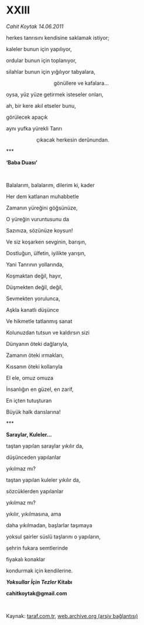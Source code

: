 # XXIII 

*Cahit Koytak 14.06.2011*

<div class="yazi"><p>herkes tanrısını kendisine saklamak istiyor;</p>
<p>kaleler bunun için yapılıyor,</p>
<p>ordular bunun için toplanıyor,</p>
<p>silahlar bunun için yığılıyor tabyalara, </p>
<p>                                 gönüllere ve kafalara...</p>
<p>oysa, yüz yüze getirmek isteseler onları,</p>
<p>ah, bir kere akıl etseler bunu,</p>
<p>görülecek apaçık</p>
<p>aynı yufka yürekli Tanrı </p>
<p>                     çıkacak herkesin derûnundan.</p>
<p>***</p>
<p><strong>‘Baba Duası’</strong></p>
<p>                 </p>
<p>Balalarım, balalarım, dilerim ki, kader</p>
<p>Her dem katlanan muhabbetle</p>
<p>Zamanın yüreğini göğsünüze,</p>
<p>O yüreğin vuruntusunu da</p>
<p>Sazınıza, sözünüze koysun!</p>
<p>Ve siz koşarken sevginin, barışın,</p>
<p>Dostluğun, ülfetin, iyilikte yarışın,</p>
<p>Yani Tanrının yollarında,</p>
<p>Koşmaktan değil, hayır,</p>
<p>Düşmekten değil, değil,</p>
<p>Sevmekten yorulunca, </p>
<p>Aşkla kanatlı düşünce</p>
<p>Ve hikmetle tatlanmış sanat</p>
<p>Kolunuzdan tutsun ve kaldırsın sizi</p>
<p>Dünyanın öteki dağlarıyla,</p>
<p>Zamanın öteki ırmakları,</p>
<p>Kıssanın öteki kollarıyla</p>
<p>El ele, omuz omuza </p>
<p>İnsanlığın en güzel, en zarif,</p>
<p>En içten tutuşturan</p>
<p>Büyük halk danslarına!</p>
<p>***</p>
<p><strong>Saraylar, Kuleler...</strong></p>
<p>taştan yapılan saraylar yıkılır da,</p>
<p>düşünceden yapılanlar </p>
<p>yıkılmaz mı?</p>
<p>taştan yapılan kuleler yıkılır da,</p>
<p>sözcüklerden yapılanlar</p>
<p>yıkılmaz mı? </p>
<p>yıkılır, yıkılmasına, ama</p>
<p>daha yıkılmadan, başlarlar taşımaya</p>
<p>yoksul şairler süslü taşlarını o yapıların,</p>
<p>şehrin fukara semtlerinde</p>
<p>fiyakalı konaklar</p>
<p>kondurmak için kendilerine.</p>
<p><b><i>Yoksullar İçin Tezler</i></b><b> Kitabı</b></p>
<p><b>cahitkoytak@gmail.com</b></p>
<p><b> </b></p>
</div>

Kaynak: [taraf.com.tr](http://www.taraf.com.tr/cahit-koytak/makale-xxiii.htm), [web.archive.org (arşiv bağlantısı)](http://web.archive.org/web/20130623233438/http://www.taraf.com.tr/cahit-koytak/makale-xxiii.htm)
